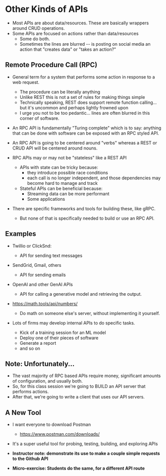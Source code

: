 # Other Kinds of APIs

* Most APIs are about data/resources. These are basically wrappers around CRUD operations.
* Some APIs are focused on actions rather than data/resources
    * Some do both.
    * Sometimes the lines are blurred -- is posting on social media an action that "creates data" or "takes an action?"

## Remote Procedure Call (RPC)

* General term for a system that performs some action in response to a web request. 
    * The procedure can be literally anything
    * Unlike REST this is not a set of rules for making things simple
    * Technically speaking, REST does support remote function calling... but it's uncommon and perhaps lightly frowned upon
    * I urge you not to be too pedantic... lines are often blurred in this corner of software.

* An RPC API is fundamentally "Turing complete" which is to say: anything that can be done with software can be exposed with an RPC styled API. 

* An RPC API is going to be centered around "verbs" whereas a REST or CRUD API will be centered around nouns. 

* RPC APIs may or may not be "stateless" like a REST API
    * APIs with state can be tricky because:
        * they introduce possible race conditions 
        * each call is no longer independent, and those dependencies may become hard to manage and track
    * Stateful APIs can be beneficial because:
        * Streaming data can be more performant
        * Some applications 

* There are specific frameworks and tools for building these, like gRPC.
    * But none of that is specifically needed to build or use an RPC API.

## Examples

* Twillio or ClickSnd:
    * API for sending text messages

* SendGrid, Gmail, others
    * API for sending emails

* OpenAI and other GenAI APIs
    * API for calling a generative model and retrieving the output.

* https://math.tools/api/numbers/
    * Do math on someone else's server, without implementing it yourself.

* Lots of firms may develop internal APIs to do specific tasks.
    * Kick of a training session for an ML model
    * Deploy one of their pieces of software 
    * Generate a report
    * and so on

## Note: Unfortunately...

* The vast majority of RPC based APIs require money, significant amounts of configuration, and usually both.
* So, for this class session we're going to BUILD an API server that performs actions.
* After that, we're going to write a client that uses our API servers.

## A New Tool

* I want everyone to download Postman
    * https://www.postman.com/downloads/

* It's a super useful tool for probing, testing, building, and exploring APIs
* **Instructor note: demonstrate its use to make a couple simple requests to the Github API**
* **Micro-exercise: Students do the same, for a different API route**